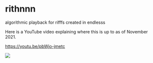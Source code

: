 # rithnnn
algorithmic playback for rifffs created in endlesss

Here is a YouTube video explaining where this is up to as of November 2021.

https://youtu.be/pbWjo-jmetc

[![](https://static.squares.tv/ab0cc968-4a5e-445b-be68-83be3d3ab9a2.png)](https://youtu.be/pbWjo-jmetc)
